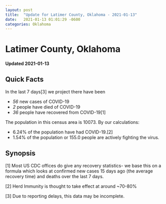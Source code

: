 ```yaml
---
layout: post
title:  "Update for Latimer County, Oklahoma - 2021-01-13"
date:   2021-01-13 01:01:29 -0600
categories: Oklahoma
---
```


# Latimer County, Oklahoma
#### Updated 2021-01-13

## Quick Facts

In the last 7 days[3] we project there have been
- *56* new cases of COVID-19
- *2* people have died of COVID-19
- *36* people have recovered from COVID-19[1]

The population in this census area is 10073. By our calculations:
- 6.24% of the population have had COVID-19.[2]
- 1.54% of the population or 155.0 people are actively fighting the virus.

## Synopsis




[1] Most US CDC offices do give any recovery statistics- we base this on a formula which looks at confirmed new cases
15 days ago (the average recovery time) and deaths over the last 7 days.

[2] Herd Immunity is thought to take effect at around ~70-80%

[3] Due to reporting delays, this data may be incomplete.
 
    